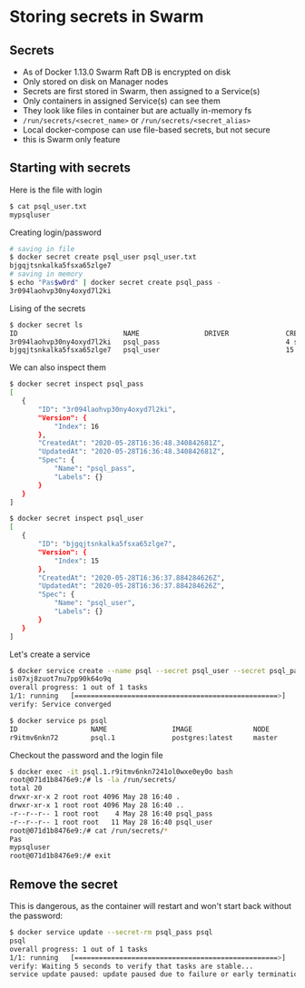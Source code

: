 # Storing secrets in Swarm

## Secrets

* As of Docker 1.13.0 Swarm Raft DB is encrypted on disk
* Only stored on disk on Manager nodes
* Secrets are first stored in Swarm, then assigned to a Service(s)
* Only containers in assigned Service(s) can see them
* They look like files in container but are actually in-memory fs
* `/run/secrets/<secret_name>` or `/run/secrets/<secret_alias>`
* Local docker-compose can use file-based secrets, but not secure
* this is Swarm only feature

## Starting with secrets

Here is the file with login
```bash
$ cat psql_user.txt
mypsqluser
```

Creating login/password
```bash
# saving in file
$ docker secret create psql_user psql_user.txt
bjgqjtsnkalka5fsxa65zlge7
# saving in memory
$ echo "Pas$w0rd" | docker secret create psql_pass -
3r094laohvp30ny4oxyd7l2ki
```

Lising of the secrets
```bash
$ docker secret ls
ID                          NAME                DRIVER              CREATED             UPDATED
3r094laohvp30ny4oxyd7l2ki   psql_pass                               4 seconds ago       4 seconds ago
bjgqjtsnkalka5fsxa65zlge7   psql_user                               15 seconds ago      15 seconds ago
```

We can also inspect them
```bash
$ docker secret inspect psql_pass
[
   {
       "ID": "3r094laohvp30ny4oxyd7l2ki",
       "Version": {
           "Index": 16
       },
       "CreatedAt": "2020-05-28T16:36:48.340842681Z",
       "UpdatedAt": "2020-05-28T16:36:48.340842681Z",
       "Spec": {
           "Name": "psql_pass",
           "Labels": {}
       }
   }
]

$ docker secret inspect psql_user
[
   {
       "ID": "bjgqjtsnkalka5fsxa65zlge7",
       "Version": {
           "Index": 15
       },
       "CreatedAt": "2020-05-28T16:36:37.884284626Z",
       "UpdatedAt": "2020-05-28T16:36:37.884284626Z",
       "Spec": {
           "Name": "psql_user",
           "Labels": {}
       }
   }
]
```

Let's create a service
```bash
$ docker service create --name psql --secret psql_user --secret psql_pass -e POSTGRES_PASSWORD_FILE=/run/secrets/psql_pass -e POSTGRES_USER_FILE=/run/secrets/psql_user postgres
is07xj8zuot7nu7pp90k64o9q
overall progress: 1 out of 1 tasks
1/1: running   [==================================================>]
verify: Service converged

$ docker service ps psql
ID                  NAME                IMAGE               NODE                DESIRED STATE       CURRENT STATE           ERROR               PORTS
r9itmv6nkn72        psql.1              postgres:latest     master              Running             Running 2 minutes ago
```

Checkout the password and the login file
```bash
$ docker exec -it psql.1.r9itmv6nkn7241ol0wxe0ey0o bash
root@071d1b8476e9:/# ls -la /run/secrets/
total 20
drwxr-xr-x 2 root root 4096 May 28 16:40 .
drwxr-xr-x 1 root root 4096 May 28 16:40 ..
-r--r--r-- 1 root root    4 May 28 16:40 psql_pass
-r--r--r-- 1 root root   11 May 28 16:40 psql_user
root@071d1b8476e9:/# cat /run/secrets/*
Pas
mypsqluser
root@071d1b8476e9:/# exit
```

## Remove the secret

This is dangerous, as the container will restart and won't start back without the password:
```bash
$ docker service update --secret-rm psql_pass psql
psql
overall progress: 1 out of 1 tasks
1/1: running   [==================================================>]
verify: Waiting 5 seconds to verify that tasks are stable...
service update paused: update paused due to failure or early termination of task p091x22039hbk9r1qk4zucjax
```
